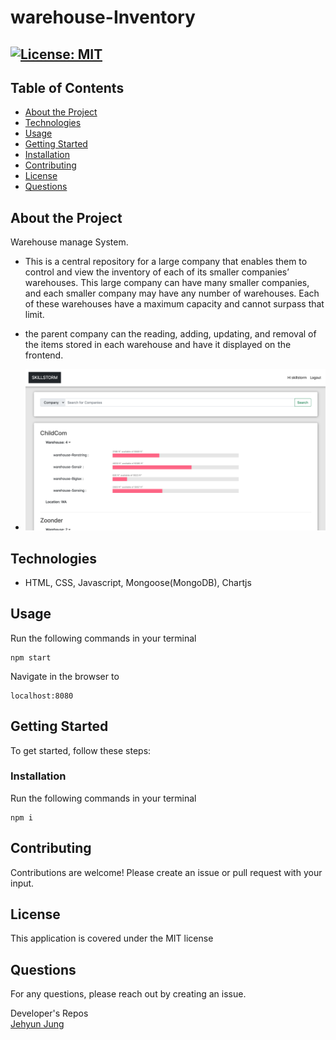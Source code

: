 # warehouse-Inventory

[![License: MIT](https://img.shields.io/badge/License-MIT-yellow.svg)](https://opensource.org/licenses/MIT) 
---

## Table of Contents

- [About the Project](#About-the-Project)
- [Technologies](#Technologies)
- [Usage](#Usage)
- [Getting Started](#Getting-Started)
- [Installation](#Installation)
- [Contributing](#Contributing)
- [License](#License)
- [Questions](#Questions)

## About the Project
 Warehouse manage System.

- This is a central repository for a large company that enables them to control and view the inventory of each of its smaller companies’ warehouses. This large company can have many smaller companies, and each smaller company may have any number of warehouses. Each of these warehouses have a maximum capacity and cannot surpass that limit. 

- the parent company can the reading, adding, updating, and removal of the items stored in each warehouse and have it displayed on the frontend. 

- <img src="./assets/operating_warehouse.png" width="500px" />


## Technologies
 - HTML, CSS, Javascript, Mongoose(MongoDB), Chartjs

## Usage

Run the following commands in your terminal

    npm start

Navigate in the browser to

    localhost:8080

## Getting Started

To get started, follow these steps:

### Installation

Run the following commands in your terminal

    npm i

## Contributing

Contributions are welcome! Please create an issue or pull request with your input.

## License

This application is covered under the MIT license

## Questions

For any questions, please reach out by creating an issue.

Developer's Repos  
[Jehyun Jung](https://github.com/congmul)